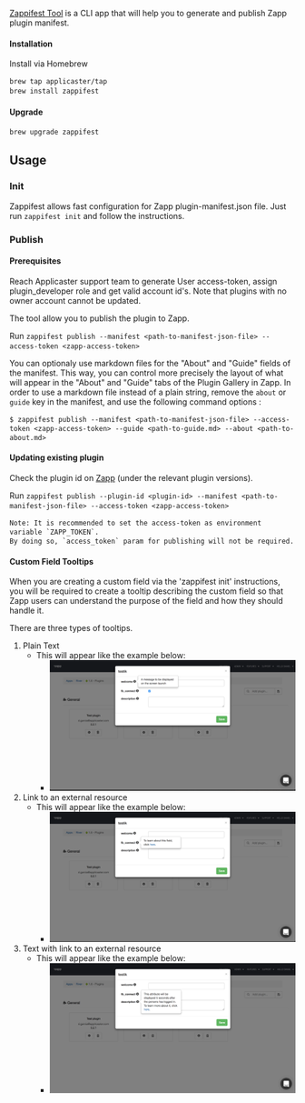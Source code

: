 [Zappifest Tool](https://github.com/applicaster/zappifest) is a CLI app that will help you to generate and publish Zapp plugin manifest.

#### Installation

Install via Homebrew
```bash
brew tap applicaster/tap
brew install zappifest
```

#### Upgrade
```bash
brew upgrade zappifest
```

## Usage
### Init
Zappifest allows fast configuration for Zapp plugin-manifest.json file.
Just run `zappifest init` and follow the instructions.

### Publish

#### Prerequisites

Reach Applicaster support team to generate User access-token, assign plugin_developer role and get valid account id's.
Note that plugins with no owner account cannot be updated.

The tool allow you to publish the plugin to Zapp.

Run `zappifest publish --manifest <path-to-manifest-json-file> --access-token <zapp-access-token>`

You can optionaly use markdown files for the "About" and "Guide" fields of the manifest. This way, you can control more precisely the layout of what will appear in the "About" and "Guide" tabs of the Plugin Gallery in Zapp. In order to use a markdown file instead of a plain string, remove the `about` or `guide` key in the manifest, and use the following command options :
```
$ zappifest publish --manifest <path-to-manifest-json-file> --access-token <zapp-access-token> --guide <path-to-guide.md> --about <path-to-about.md>
```

#### Updating existing plugin
Check the plugin id on [Zapp](https://zapp.applicaster.com/admin/plugins) (under the relevant plugin versions).

Run `zappifest publish --plugin-id <plugin-id> --manifest <path-to-manifest-json-file> --access-token <zapp-access-token>`

```
Note: It is recommended to set the access-token as environment variable `ZAPP_TOKEN`.
By doing so, `access_token` param for publishing will not be required.
```

#### Custom Field Tooltips

When you are creating a custom field via the 'zappifest init' instructions, you will be required to create a tooltip describing the custom field so that Zapp users can understand the purpose of the field and how they should handle it.

There are three types of tooltips.

1. Plain Text
    * This will appear like the example below:
        * ![plain_text_example](./plain_text.png)  
2. Link to an external resource
    * This will appear like the example below:
        * ![link_example](./link.png)  
3. Text with link to an external resource
    * This will appear like the example below:
        * ![text_with_link_example](./text_with_link.png)  
